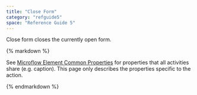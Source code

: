 ```yaml
---
title: "Close Form"
category: "refguide5"
space: "Reference Guide 5"
---
```



Close form closes the currently open form.

<div class="alert alert-info">{% markdown %}

See [Microflow Element Common Properties](Microflow+Element+Common+Properties) for properties that all activities share (e.g. caption). This page only describes the properties specific to the action.

{% endmarkdown %}</div>
